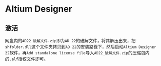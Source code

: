 # Altium Designer

## 激活

网盘内的`AD22_破解文件.zip`即为`AD 22`的破解文件，将其解压出来，把`shfolder.dll`这个文件夹拷贝到`AD 22`的安装路径下，然后启动`Altium Designer 22`软件，再`Add standalone license file`导入`AD22_破解文件.zip`的压缩包内的`.alf`授权文件即可。
